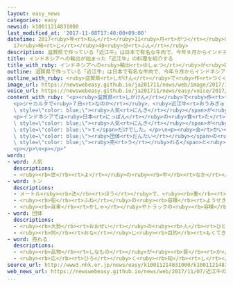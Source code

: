 ```yaml
---
layout: easy_news
categories: easy
newsid: k10011214831000
last_modified_at: '2017-11-08T17:40:00+09:00'
datetime: 2017<ruby>年<rt>ねん</rt></ruby>11<ruby>月<rt>がつ</rt></ruby>08<ruby>日<rt>にち</rt></ruby>
  17<ruby>時<rt>じ</rt></ruby>40<ruby>分<rt>ふん</rt></ruby>
description: 滋賀県で作っている「近江牛」は日本で有名な牛肉で、今年９月からインドネシアへの輸出が始まりました。
title: インドネシアへの輸出が始まった「近江牛」の料理を紹介する
title_with_ruby: インドネシアへの<ruby>輸出<rt>ゆしゅつ</rt></ruby>が<ruby>始<rt>はじ</rt></ruby>まった「<ruby>近江牛<rt>おうみぎゅう</rt></ruby>」の<ruby>料理<rt>りょうり</rt></ruby>を<ruby>紹介<rt>しょうかい</rt></ruby>する
outline: 滋賀県で作っている「近江牛」は日本で有名な牛肉で、今年９月からインドネシアへの輸出が始まりました。
outline_with_ruby: <ruby>滋賀県<rt>しがけん</rt></ruby>で<ruby>作<rt>つく</rt></ruby>っている「<ruby>近江牛<rt>おうみぎゅう</rt></ruby>」は<ruby>日本<rt>にっぽん</rt></ruby>で<ruby>有名<rt>ゆうめい</rt></ruby>な<ruby>牛肉<rt>ぎゅうにく</rt></ruby>で、<ruby>今年<rt>ことし</rt></ruby>９<ruby>月<rt>がつ</rt></ruby>からインドネシアへの<ruby>輸出<rt>ゆしゅつ</rt></ruby>が<ruby>始<rt>はじ</rt></ruby>まりました。
image_url: https://newswebeasy.github.io/ja201711/news/web/image/2017/11/07/K10011214831_1711072013_1711072116_01_02.jpg
voice_url: https://newswebeasy.github.io/ja201711/news/easy/voice/2017/11/08/k10011214831000.mp3
content_with_ruby: "<p><ruby>滋賀県<rt>しがけん</rt></ruby>で<ruby>作<rt>つく</rt></ruby>っている「<ruby>近江牛<rt>おうみぎゅう</rt></ruby>」は<ruby>日本<rt>にっぽん</rt></ruby>で<ruby>有名<rt>ゆうめい</rt></ruby>な<ruby>牛肉<rt>ぎゅうにく</rt></ruby>で、<ruby>今年<rt>ことし</rt></ruby>９<ruby>月<rt>がつ</rt></ruby>からインドネシアへの<ruby>輸出<rt>ゆしゅつ</rt></ruby>が<ruby>始<rt>はじ</rt></ruby>まりました。</p>\n\
  <p>ジャカルタで<ruby>７日<rt>なのか</rt></ruby>、<ruby>近江牛<rt>おうみぎゅう</rt></ruby>を<ruby>使<rt>つか</rt></ruby>った<ruby>料理<rt>りょうり</rt></ruby>の<ruby>作<rt>つく</rt></ruby>り<ruby>方<rt>かた</rt></ruby>を<ruby>紹介<rt>しょうかい</rt></ruby>する<ruby>会<rt>かい</rt></ruby>がありました。レストランやスーパーの<ruby>人<rt>ひと</rt></ruby>など６０<ruby>人<rt>にん</rt></ruby>ぐらいに、<ruby>近江牛<rt>おうみぎゅう</rt></ruby>を<ruby>薄<rt>うす</rt></ruby>く<ruby>切<rt>き</rt></ruby>って<ruby>焼<rt>や</rt></ruby>いた<ruby>料理<rt>りょうり</rt></ruby>の<ruby>作<rt>つく</rt></ruby>り<ruby>方<rt>かた</rt></ruby>などを<ruby>紹介<rt>しょうかい</rt></ruby>しました。<ruby>料理<rt>りょうり</rt></ruby>を<ruby>食<rt>た</rt></ruby>べた<ruby>人<rt>ひと</rt></ruby>は「<ruby>味<rt>あじ</rt></ruby>が<ruby>本当<rt>ほんとう</rt></ruby>にすばらしいです。<span\
  \ style=\"color: blue;\"><ruby>人気<rt>にんき</rt></ruby></span>が<ruby>出<rt>で</rt></ruby>ると<ruby>思<rt>おも</rt></ruby>います」と<ruby>話<rt>はな</rt></ruby>していました。</p>\n\
  <p>インドネシアでは<ruby>日本<rt>にっぽん</rt></ruby>の<ruby>食<rt>た</rt></ruby>べ<ruby>物<rt>もの</rt></ruby>の<span\
  \ style=\"color: blue;\"><ruby>人気<rt>にんき</rt></ruby></span>が<ruby>高<rt>たか</rt></ruby>くなっていますが、<ruby>去年<rt>きょねん</rt></ruby><ruby>日本<rt>にっぽん</rt></ruby>からインドネシアに<ruby>輸出<rt>ゆしゅつ</rt></ruby>した<ruby>牛肉<rt>ぎゅうにく</rt></ruby>は２．７<span\
  \ style=\"color: blue;\">ｔ</span>だけでした。</p>\n<p><ruby>会<rt>かい</rt></ruby>を<ruby>開<rt>ひら</rt></ruby>いた<span\
  \ style=\"color: blue;\"><ruby>団体<rt>だんたい</rt></ruby></span>の<ruby>人<rt>ひと</rt></ruby>は「<ruby>料理<rt>りょうり</rt></ruby>を<ruby>食<rt>た</rt></ruby>べた<ruby>人<rt>ひと</rt></ruby>たちがとてもいい<ruby>顔<rt>かお</rt></ruby>になっていたので、これからもっと<span\
  \ style=\"color: blue;\"><ruby>売<rt>う</rt></ruby>れる</span>と<ruby>思<rt>おも</rt></ruby>いました」と<ruby>話<rt>はな</rt></ruby>していました。</p>\n\
  <p></p>\n<p></p>"
words:
- word: 人気
  descriptions:
  - <ruby><rb>世</rb><rt>よ</rt></ruby>の<ruby><rb>中</rb><rt>なか</rt></ruby>の<ruby><rb>人</rb><rt>ひと</rt></ruby>たちのよい<ruby><rb>評判</rb><rt>ひょうばん</rt></ruby>。
- word: トン
  descriptions:
  - メートル<ruby><rb>法</rb><rt>ほう</rt></ruby>で、<ruby><rb>重</rb><rt>おも</rt></ruby>さの<ruby><rb>単位</rb><rt>たんい</rt></ruby>の<ruby><rb>一</rb><rt>ひと</rt></ruby>つ。１トンは、１０００キログラム。<ruby><rb>記号</rb><rt>きごう</rt></ruby>は「t」。
  - <ruby><rb>船</rb><rt>ふね</rt></ruby>の<ruby><rb>容積</rb><rt>ようせき</rt></ruby>の<ruby><rb>単位</rb><rt>たんい</rt></ruby>。
  - <ruby><rb>貨車</rb><rt>かしゃ</rt></ruby>やトラックの<ruby><rb>容積</rb><rt>ようせき</rt></ruby>の<ruby><rb>単位</rb><rt>たんい</rt></ruby>。
- word: 団体
  descriptions:
  - <ruby><rb>大勢</rb><rt>おおぜい</rt></ruby>の<ruby><rb>人</rb><rt>ひと</rt></ruby>の<ruby><rb>集</rb><rt>あつ</rt></ruby>まり。
  - <ruby><rb>同</rb><rt>おな</rt></ruby>じ<ruby><rb>目的</rb><rt>もくてき</rt></ruby>を<ruby><rb>持</rb><rt>も</rt></ruby>った<ruby><rb>人々</rb><rt>ひとびと</rt></ruby>の<ruby><rb>集</rb><rt>あつ</rt></ruby>まり。
- word: 売れる
  descriptions:
  - <ruby><rb>品物</rb><rt>しなもの</rt></ruby>が<ruby><rb>買</rb><rt>か</rt></ruby>われる。
  - <ruby><rb>広</rb><rt>ひろ</rt></ruby>く<ruby><rb>知</rb><rt>し</rt></ruby>られる。
source_url: http://www3.nhk.or.jp/news/easy/k10011214831000/k10011214831000.html
web_news_url: https://newswebeasy.github.io/news/web/2017/11/07/近江牛のインドネシア輸出解禁-現地で調理法の講習会
...
```


